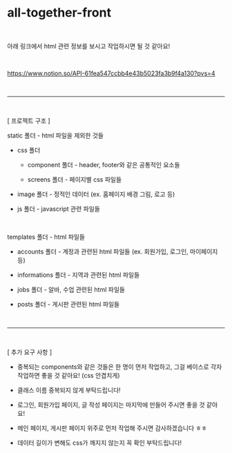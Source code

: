 # all-together-front

<br>

아래 링크에서 html 관련 정보를 보시고 작업하시면 될 것 같아요!

<br>

https://www.notion.so/API-61fea547ccbb4e43b5023fa3b9f4a130?pvs=4

<br>

---

<br>

[ 프로젝트 구조 ]

static 폴더 - html 파일을 제외한 것들

- css 폴더

    - component 폴더 - header, footer와 같은 공통적인 요소들

    - screens 폴더 - 페이지별 css 파일들

- image 폴더 - 정적인 데이터 (ex. 홈페이지 배경 그림, 로고 등)

- js 폴더 - javascript 관련 파일들

<br>

templates 폴더 - html 파일들

- accounts 폴더 - 계정과 관련된 html 파일들 (ex. 회원가입, 로그인, 마이페이지 등)

- informations 폴더 - 지역과 관련된 html 파일들

- jobs 폴더 - 알바, 수업 관련된 html 파일들

- posts 폴더 - 게시판 관련된 html 파일들

<br>

---

<br>

[ 추가 요구 사항 ]

- 중복되는 components와 같은 것들은 한 명이 먼저 작업하고, 그걸 베이스로 각자 작업하면 좋을 것 같아요! (css 안겹치게)

- 클래스 이름 중복되지 않게 부탁드립니다!

- 로그인, 회원가입 페이지, 글 작성 페이지는 마지막에 만들어 주시면 좋을 것 같아요!

- 메인 페이지, 게시판 페이지 위주로 먼저 작업해 주시면 감사하겠습니다 ㅎㅎ

- 데이터 길이가 변해도 css가 깨지지 않는지 꼭 확인 부탁드립니다!